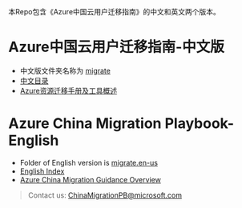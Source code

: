 本Repo包含《Azure中国云用户迁移指南》的中文和英文两个版本。

# Azure中国云用户迁移指南-中文版
* 中文版文件夹名称为 [migrate](./migrate/)
* [中文目录](./migrate/index.md)
* [Azure资源迁移手册及工具概述](./migrate/china-migration-guidance-overview.md)


# Azure China Migration Playbook-English

* Folder of English version is [migrate.en-us](./migrate.en-us/)
* [English Index](./migrate.en-us/index.md)
* [Azure China Migration Guidance Overview](./migrate.en-us/china-migration-guidance-overview.md)


>Contact us: ChinaMigrationPB@microsoft.com

